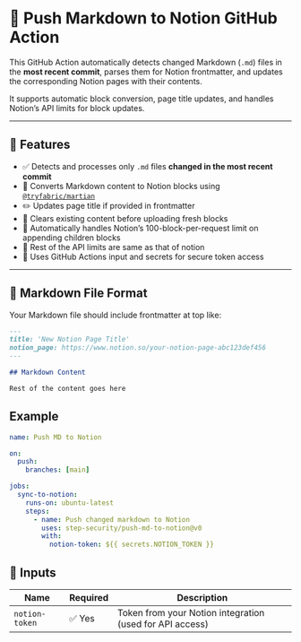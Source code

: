 # 📘 Push Markdown to Notion GitHub Action

This GitHub Action automatically detects changed Markdown (`.md`) files in the **most recent commit**, parses them for Notion frontmatter, and updates the corresponding Notion pages with their contents.

It supports automatic block conversion, page title updates, and handles Notion’s API limits for block updates.

---

## 🚀 Features

- ✅ Detects and processes only `.md` files **changed in the most recent commit**
- 🧠 Converts Markdown content to Notion blocks using [`@tryfabric/martian`](https://github.com/tryfabric/martian)
- ✏️ Updates page title if provided in frontmatter
- 🧹 Clears existing content before uploading fresh blocks
- 🧱 Automatically handles Notion’s 100-block-per-request limit on appending children blocks
- 🧱 Rest of the API limits are same as that of notion
- 🔐 Uses GitHub Actions input and secrets for secure token access

---

## 📁 Markdown File Format

Your Markdown file should include frontmatter at top like:

```markdown
---
title: 'New Notion Page Title'
notion_page: https://www.notion.so/your-notion-page-abc123def456
---

## Markdown Content

Rest of the content goes here
```

## Example

```yaml
name: Push MD to Notion

on:
  push:
    branches: [main]

jobs:
  sync-to-notion:
    runs-on: ubuntu-latest
    steps:
      - name: Push changed markdown to Notion
        uses: step-security/push-md-to-notion@v0
        with:
          notion-token: ${{ secrets.NOTION_TOKEN }}
```

## 🔧 Inputs

| Name           | Required | Description                                              |
| -------------- | -------- | -------------------------------------------------------- |
| `notion-token` | ✅ Yes   | Token from your Notion integration (used for API access) |
